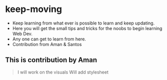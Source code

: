 # keep-moving
* Keep learning from what ever is possible to learn and keep updating.
* Here you will get the small tips and tricks for the noobs to begin learning Web Dev.
* Any one can get to learn from here.
* Contribution from Aman & Santos
## This is contribution by Aman
> I will work on the visuals
> Will add stylesheet
